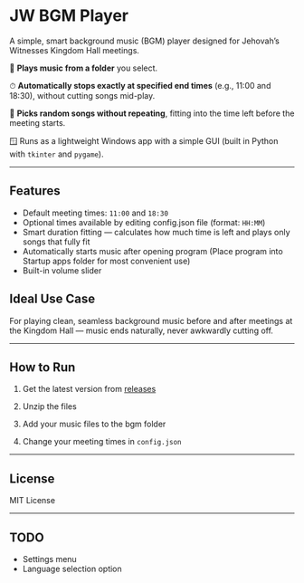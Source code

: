 # JW BGM Player

A simple, smart background music (BGM) player designed for Jehovah’s Witnesses Kingdom Hall meetings.

🎵 **Plays music from a folder** you select.

⏱ **Automatically stops exactly at specified end times** (e.g., 11:00 and 18:30), without cutting songs mid-play.

🔁 **Picks random songs without repeating**, fitting into the time left before the meeting starts.

🪟 Runs as a lightweight Windows app with a simple GUI (built in Python with `tkinter` and `pygame`).

---

## Features

* Default meeting times: `11:00` and `18:30`
* Optional times available by editing config.json file (format: `HH:MM`)
* Smart duration fitting — calculates how much time is left and plays only songs that fully fit
* Automatically starts music after opening program (Place program into Startup apps folder for most convenient use)
* Built-in volume slider

## Ideal Use Case

For playing clean, seamless background music before and after meetings at the Kingdom Hall — music ends naturally, never awkwardly cutting off.

---

## How to Run

1. Get the latest version from [releases](https://github.com/Rayze64/JW-BGM-Player/releases/tag/release)

2. Unzip the files

3. Add your music files to the bgm folder

4. Change your meeting times in ```config.json```

---

## License

MIT License

---

## TODO

* Settings menu
* Language selection option
